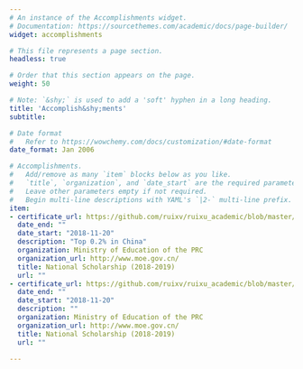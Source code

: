```yaml
---
# An instance of the Accomplishments widget.
# Documentation: https://sourcethemes.com/academic/docs/page-builder/
widget: accomplishments

# This file represents a page section.
headless: true

# Order that this section appears on the page.
weight: 50

# Note: `&shy;` is used to add a 'soft' hyphen in a long heading.
title: 'Accomplish&shy;ments'
subtitle:

# Date format
#   Refer to https://wowchemy.com/docs/customization/#date-format
date_format: Jan 2006

# Accomplishments.
#   Add/remove as many `item` blocks below as you like.
#   `title`, `organization`, and `date_start` are the required parameters.
#   Leave other parameters empty if not required.
#   Begin multi-line descriptions with YAML's `|2-` multi-line prefix.
item:
- certificate_url: https://github.com/ruixv/ruixu_academic/blob/master/static/uploads/%E5%9B%BD%E5%AE%B6%E5%A5%96%E5%AD%A6%E9%87%9120172018_%E8%80%BF%E7%91%9E%E6%97%AD.pdf
  date_end: ""
  date_start: "2018-11-20"
  description: "Top 0.2% in China"
  organization: Ministry of Education of the PRC
  organization_url: http://www.moe.gov.cn/
  title: National Scholarship (2018-2019)
  url: ""
- certificate_url: https://github.com/ruixv/ruixu_academic/blob/master/static/uploads/%E5%9B%BD%E5%AE%B6%E5%A5%96%E5%AD%A6%E9%87%9120172018_%E8%80%BF%E7%91%9E%E6%97%AD.pdf
  date_end: ""
  date_start: "2018-11-20"
  description: ""
  organization: Ministry of Education of the PRC
  organization_url: http://www.moe.gov.cn/
  title: National Scholarship (2018-2019)
  url: ""

---
```

